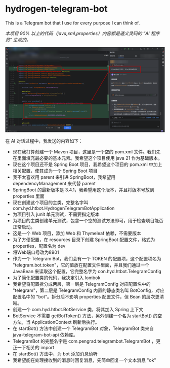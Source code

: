 # hydrogen-telegram-bot
This is a Telegram bot that I use for every purpose I can think of.

_本项目 90% 以上的代码（java,xml,properties）内容都是通义灵码的 “AI 程序员” 生成的。_

![](doc/imgs/1.png)

在 AI 对话过程中，我发送的内容如下：

- 现在我打算创建一个 Maven 项目，这里是一个空的 pom.xml 文件。我们先在里面填充最必要的基本元素。我希望这个项目使用 java 21 作为基础版本。
- 现在这个项目还不是 Spring Boot 项目，我希望这个项目的 pom.xml 中加上相关配置，使其成为一个 Spring Boot 项目
- 我不太喜欢用 parent 来引进 SpringBoot，我希望用 dependencyManagement 来代替 parent
- SpringBoot 的最新版本是 3.4.1，我希望用这个版本，并且将版本号放到 properties 里面
- 现在创建这个项目的主类，完整名字叫 com.hyd.htbot.HydrogenTelegramBotApplication
- 为项目引入 junit 单元测试，不需要指定版本
- 为项目的主类创建单元测试，包含一个空的测试方法即可，用于检查项目能否正常启动。
- 这是一个 Web 项目，添加 Web 和 Thymeleaf 依赖，不需要版本
- 为了方便配置，在 resources 目录下创建 SpringBoot 配置文件，格式为 properties，配置名为 dev
- 将Web端口号改为8901
- 作为一个 Telegram Bot，我们会有一个 TOKEN 的配置项，这个配置项名为 "telegram.bot.token"，它的值放在配置文件里面，并且我们通过一个 JavaBean 来读取这个配置，它完整名字为 con.hyd.htbot.TelegramConfig
- 为了简化配置类的代码，我决定引入 lombok
- 我希望将配置拆分成两层，第一层是 TelegramConfig 对应配置名中的 "telegram"，第二层是 TelegramConfig 内置的静态类名叫 BotConfig，对应配置名中的 "bot"。拆分后不影响 properties 配置文件，但 Bean 的层次更清晰。
- 创建一个 com.hyd.htbot.BotService 类，将其加入 Spring 上下文
- BotService 不需要 getBotToken() 方法，另外创建一个名为 startBot() 的空方法，当 ApplicationContext 刷新后执行。
- 在 startBot() 方法中创建一个 TelegramBot 对象，TelegramBot 类来自 java-telegram-bot-api 依赖库。
- TelegramBot 的完整名字是 com.pengrad.telegrambot.TelegramBot ，更正一下相关的 import
- 在 startBot() 方法中，为 bot 添加消息侦听
- 我希望能在处理接收到的消息时回复消息，先简单回复一个文本消息 "ok"
